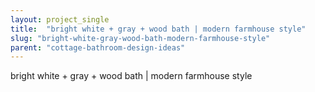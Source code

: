 ```yaml
---
layout: project_single
title:  "bright white + gray + wood bath | modern farmhouse style"
slug: "bright-white-gray-wood-bath-modern-farmhouse-style"
parent: "cottage-bathroom-design-ideas"
---
```

bright white + gray + wood bath | modern farmhouse style